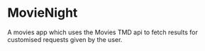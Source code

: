 # MovieNight
A movies app which uses the Movies TMD api to fetch results for customised requests given by the user.
